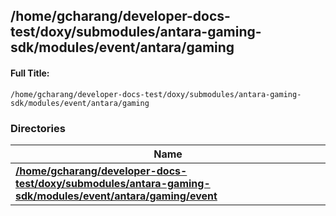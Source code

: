 

## /home/gcharang/developer-docs-test/doxy/submodules/antara-gaming-sdk/modules/event/antara/gaming

#### Full Title:
```
/home/gcharang/developer-docs-test/doxy/submodules/antara-gaming-sdk/modules/event/antara/gaming
```





### Directories

| Name           |
| -------------- |
| **[/home/gcharang/developer-docs-test/doxy/submodules/antara-gaming-sdk/modules/event/antara/gaming/event](Files/dir_ba7e5e81be34e88ffca6f61b2eb54e3a.md#dir-/home/gcharang/developer-docs-test/doxy/submodules/antara-gaming-sdk/modules/event/antara/gaming/event)**  |






















